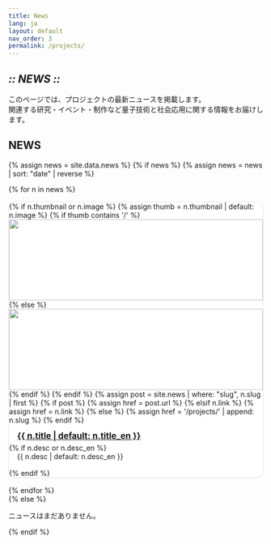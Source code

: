 ```yaml
---
title: News
lang: ja
layout: default
nav_order: 3
permalink: /projects/
---
```


<section class="hero" data-reveal>
  <h1 class="chapter glitch" data-shadow="Chapter III :: NEWS ::">
    <em>:: NEWS ::</em>
  </h1>
  <p class="lead">このページでは、プロジェクトの最新ニュースを掲載します。<br />
  関連する研究・イベント・制作など量子技術と社会応用に関する情報をお届けします。</p>
</section>

<!-- News Section -->
<section id="news" data-reveal>
  <h2>NEWS</h2>
  <style>
    /* Simple grid for news cards */
    #news .cards{
      display: grid;
      grid-template-columns: repeat(auto-fit, minmax(260px, 1fr));
      gap: 1rem;
      align-items: stretch;
    }
    #news .card{
      display: flex;
      flex-direction: column;
      border: 1px solid var(--c-border, #e5e5e5);
      border-radius: 12px;
      overflow: hidden;
      background: #fff;
      box-shadow: 0 1px 2px rgba(0,0,0,.04);
    }
    #news .card img{
      width: 100%;
      height: 160px;
      object-fit: cover;
      display: block;
    }
    #news .card h4{
      margin: 0.75rem 1rem 0.25rem;
      font-size: 1.05rem;
      line-height: 1.35;
    }
    #news .card p{ margin: 0 1rem 1rem; }
    #news .card .btn-quest{ margin: 0 1rem 1rem; align-self: flex-start; }
    @media (max-width: 600px){ #news .card img{ height: 140px; } }
  </style>

  {% assign news = site.data.news %}
  {% if news %}
    {% assign news = news | sort: "date" | reverse %}
    <div class="cards">
      {% for n in news %}
        <div class="card" data-reveal>
          {% if n.thumbnail or n.image %}
            {% assign thumb = n.thumbnail | default: n.image %}
            {% if thumb contains '/' %}
              <img src="{{ thumb | relative_url }}" alt="">
            {% else %}
              <img src="{{ '/assets/img/news/' | append: thumb | relative_url }}" alt="">
            {% endif %}
          {% endif %}
          {% assign post = site.news | where: "slug", n.slug | first %}
          {% if post %}
            {% assign href = post.url %}
          {% elsif n.link %}
            {% assign href = n.link %}
          {% else %}
            {% assign href = '/projects/' | append: n.slug %}
          {% endif %}
          <h4 class="news-title">
            <a href="{{ href | relative_url }}">{{ n.title | default: n.title_en }}</a>
          </h4>
          {% if n.desc or n.desc_en %}
            <p class="news-desc">{{ n.desc | default: n.desc_en }}</p>
          {% endif %}
        </div>
      {% endfor %}
    </div>
  {% else %}
    <p>ニュースはまだありません。</p>
  {% endif %}
</section>